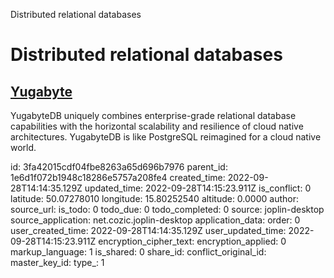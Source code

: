Distributed relational databases

# Distributed relational databases

## [**Yugabyte**](https://www.yugabyte.com/)
YugabyteDB uniquely combines enterprise-grade relational database capabilities with the horizontal scalability and resilience of cloud native architectures. YugabyteDB is like PostgreSQL reimagined for a cloud native world.

id: 3fa42015cdf04fbe8263a65d696b7976
parent_id: 1e6d1f072b1948c18286e5757a208fe4
created_time: 2022-09-28T14:14:35.129Z
updated_time: 2022-09-28T14:15:23.911Z
is_conflict: 0
latitude: 50.07278010
longitude: 15.80252540
altitude: 0.0000
author: 
source_url: 
is_todo: 0
todo_due: 0
todo_completed: 0
source: joplin-desktop
source_application: net.cozic.joplin-desktop
application_data: 
order: 0
user_created_time: 2022-09-28T14:14:35.129Z
user_updated_time: 2022-09-28T14:15:23.911Z
encryption_cipher_text: 
encryption_applied: 0
markup_language: 1
is_shared: 0
share_id: 
conflict_original_id: 
master_key_id: 
type_: 1